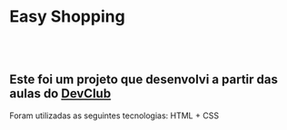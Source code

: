 <h1>Easy Shopping</h1>
<br>
<br>
<h2>Este foi um projeto que desenvolvi a partir das aulas do <a href="https://rodolfomori.com.br/devclub">DevClub</a></h2>
<p>Foram utilizadas as seguintes tecnologias: HTML + CSS</p>
